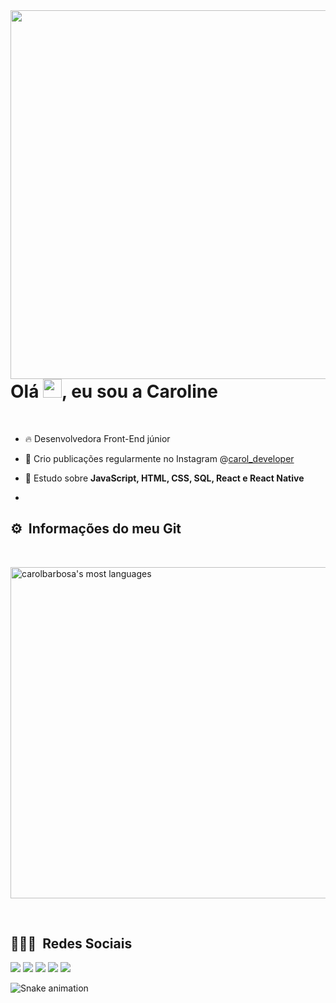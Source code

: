 
<img align="right" height="590em" src="https://raw.githubusercontent.com/gist/carolbarbosa101/d27c61331774bc40b95649f535fa6322/raw/80d5020f085710b00bfa562333827c071bbe1650/githubcard.svg"/>

<br>

<h1 align="left">Olá <img src="https://raw.githubusercontent.com/kaueMarques/kaueMarques/master/hi.gif" width="30px">, eu sou a Caroline</h1>
<br>

- 🔥 Desenvolvedora Front-End júnior 

- 🔭 Crio publicações regularmente no Instagram @[carol_developer](https://www.instagram.com/carol_developer/)

- 💬 Estudo sobre **JavaScript, HTML, CSS, SQL, React e React Native**
- 
## ⚙️ &nbsp;Informações do meu Git

<br>

<p align="left">
<img width="530em" src="https://github-readme-stats.vercel.app/api/top-langs/?username=carolbarbosa101&layout=compact&theme=synthwave" alt="carolbarbosa's most languages"/>
</p>

<br>

## 👨🏽‍🦲 &nbsp;Redes Sociais

<div> 
  <a href="https://www.youtube.com/channel/UCvFCatDtfdvwKKXkndSAPiw" target="_blank"><img src="https://img.shields.io/badge/YouTube-FF0000?style=for-the-badge&logo=youtube&logoColor=white" target="_blank"></a>
  <a href="https://instagram.com/carol_developer" target="_blank"><img src="https://img.shields.io/badge/-Instagram-%23E4405F?style=for-the-badge&logo=instagram&logoColor=white" target="_blank"></a>
 	<a href="https://www.twitch.tv/carolzinha_101" target="_blank"><img src="https://img.shields.io/badge/Twitch-9146FF?style=for-the-badge&logo=twitch&logoColor=white" target="_blank"></a>
  <a href = "mailto:cmp.1a.caroline@gmail.com"><img src="https://img.shields.io/badge/-Gmail-%23333?style=for-the-badge&logo=gmail&logoColor=white" target="_blank"></a>
  <a href="https://www.linkedin.com/in/carolbarbosa/" target="_blank"><img src="https://img.shields.io/badge/-LinkedIn-%230077B5?style=for-the-badge&logo=linkedin&logoColor=white" target="_blank"></a> 
 
  ![Snake animation](https://github.com/carolbarbosa101/carolbarbosa101/blob/output/github-contribution-grid-snake.svg)
 
</div>
